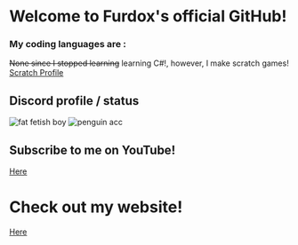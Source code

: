 <!--
**NathanTurnYT/NathanTurnYT** is a ✨ _special_ ✨ repository because its `README.md` (this file) appears on your GitHub profile.

Here are some ideas to get you started:

- 🔭 I’m currently working on ...
- 🌱 I’m currently learning ...
- 👯 I’m looking to collaborate on ...
- 🤔 I’m looking for help with ...
- 💬 Ask me about ...
- 📫 How to reach me: ...
- 😄 Pronouns: ...
- ⚡ Fun fact: ...
- 💁‍♀️ Me when your mom ...
-->

# Welcome to Furdox's official GitHub!

### My coding languages are :
~~None since I stopped learning~~ learning C#!, however, I make scratch games! [Scratch Profile](http://tiny.cc/guffcat)

## Discord profile / status

![fat fetish boy](https://discord.c99.nl/widget/theme-1/670459646284398615.png)
![penguin acc](https://discord.c99.nl/widget/theme-1/670459646284398615.png)


## Subscribe to me on YouTube!

[Here](http://tiny.cc/furdoxyt)

# **Check out my website!**

[Here](http://tiny.cc/po)
